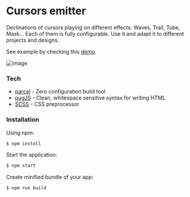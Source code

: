 # Cursors emitter

Declinations of cursors playing on different effects: Waves, Trail, Tube, Mask…
Each of them is fully configurable.
Use it and adapt it to different projects and designs.

See example by checking this [demo](https://marvinx-cursors-emitter.netlify.app/).

![image](https://marvinx.com/assets/images/cursorsemitter-main.png)
### Tech
* [parcel](https://parceljs.org/) - Zero configuration build tool
* [pugJS](https://pugjs.org) - Clean, whitespace sensitive syntax for writing HTML
* [SCSS](https://sass-lang.com/) - CSS preprocessor
### Installation
Using npm:
```sh
$ npm install
```
Start the application:
```sh
$ npm start
```
Create minified bundle of your app:
```sh
$ npm run build
```
